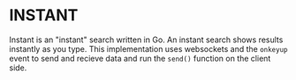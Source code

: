 # INSTANT

Instant is an "instant" search written in Go. An instant search shows results
instantly as you type. This implementation uses websockets and the `onkeyup` 
event to send and recieve data and run the `send()` function on the client side.
